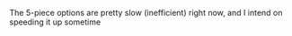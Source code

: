 The 5-piece options are pretty slow (inefficient) right now, and I intend on speeding it up sometime
